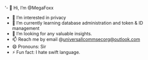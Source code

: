 '- 👋 Hi, I’m @MegaFoxx
- 👀 I’m interested in privacy
- 🌱 I’m currently learning database administration and token & ID management
- 💞️ I’m looking for any valuable insights. 
- 📫 Reach me by email @universallcommsecorg@outlook.com
- 😄 Pronouns: Sir
- ⚡ Fun fact: I hate swift language. 
<!---
